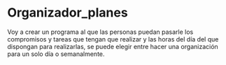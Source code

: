 # Organizador_planes

Voy a crear un programa al que las personas puedan pasarle los compromisos y tareas que tengan que realizar y las horas del día del que dispongan para realizarlas, se puede elegir entre hacer una organización para un solo día o semanalmente.
